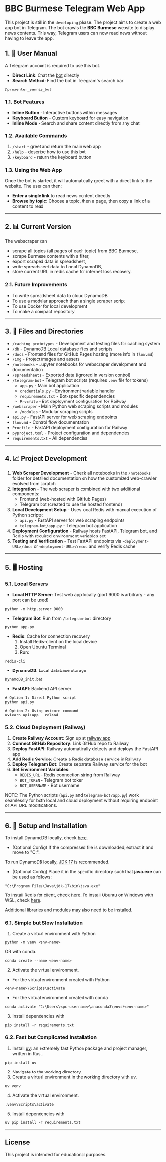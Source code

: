 # BBC Burmese Telegram Web App

This project is still in the `developing` phase. The project aims to create a web app bot in Telegram. The bot crawls the **BBC Burmese** website to display news contents. This way, Telegram users can now read news without having to leave the app.

## 1. 🚀 User Manual

A Telegram account is required to use this bot.
- **Direct Link**: Chat the [bot](http://t.me/presenter_sannie_bot) directly
- **Search Method**: Find the bot in Telegram's search bar:
```console
@presenter_sannie_bot
```

### 1.1. Bot Features

- **Inline Button** - Interactive buttons within messages
- **Keyboard Button** - Custom keyboard for easy navigation  
- **Inline Mode** - Search and share content directly from any chat

### 1.2. Available Commands

1. `/start` - greet and return the main web app
2. `/help` - describe how to use this bot
3. `/keyboard` - return the keyboard button

### 1.3. Using the Web App

Once the bot is started, it will automatically greet with a direct link to the website.
The user can then:
- **Enter a single link** to read news content directly
- **Browse by topic**: Choose a topic, then a page, then copy a link of a content to read

***

## 2. 📊 Current Version

The webscraper can
- scrape all topics (all pages of each topic) from BBC Burmese,
- scrape Burmese contents with a filter,
- export scraped data in spreadsheet,
- write spreadsheet data to Local DynamoDB,
- store current URL in redis cache for internet loss recovery.

### 2.1. Future Improvements

- To write spreadsheet data to cloud DynamoDB
- To use a modular approach than a single scraper script
- To use Docker for local development
- To make a compact repository

***

## 3. 📁 Files and Directories

- `/caching prototypes` - Development and testing files for caching system
- `/db` - DynamoDB Local database files and scripts
- `/docs` - Frontend files for GitHub Pages hosting (more info in `flow.md`)
- `/img` - Project images and assets
- `/notebooks` - Jupyter notebooks for webscraper development and documentation
- `/spreadsheets` - Exported data (ignored in version control)
- `/telegram-bot` - Telegram bot scripts (requires `.env` file for tokens)
  - `app.py` - Main bot application
  - `credentials.py` - Environment variable handler
  - `requirements.txt` - Bot-specific dependencies
  - `Procfile` - Bot deployment configuration for Railway
- `/webscraper` - Main Python web scraping scripts and modules
  - `/modules` - Modular scraping scripts
- `api.py` - FastAPI server for web scraping endpoints
- `flow.md` - Control flow documentation
- `Procfile` - FastAPI deployment configuration for Railway
- `pyproject.toml` - Project configuration and dependencies
- `requirements.txt` - All dependencies

***

## 4. 📈 Project Development

1. **Web Scraper Development** - Check all notebooks in the `/notebooks` folder for detailed documentation on how the customized web-crawler evolved from scratch
2. **Integration** - The web scraper is combined with two additional components:
   - Frontend (web-hosted with GitHub Pages)
   - Telegram bot (created to use the hosted frontend)
3. **Local Development Setup** - Uses local Redis with manual execution of Python scripts:
   - `api.py` - FastAPI server for web scraping endpoints
   - `telegram-bot/app.py` - Telegram bot application
4. **Deployment Configuration** - Railway hosts FastAPI, Telegram bot, and Redis with required environment variables set
5. **Testing and Verification** - Test FastAPI endpoints via `<deployment-URL>/docs` or `<deployment-URL>/redoc` and verify Redis cache

***

## 5. 🖥️ Hosting

### 5.1. Local Servers

- **Local HTTP Server**: Test web app locally (port 9000 is arbitrary - any port can be used)
```console
python -m http.server 9000
```
- **Telegram Bot**: Run from `/telegram-bot` directory
```console
python app.py
```
- **Redis**: Cache for connection recovery
  1. Install Redis-client on the local device
  2. Open Ubuntu Terminal
  3. Run:
```console
redis-cli
```
- **DynamoDB**: Local database storage
```console
DynamoDB_init.bat
```
- **FastAPI**: Backend API server
```console
# Option 1: Direct Python script
python api.py

# Option 2: Using uvicorn command
uvicorn api:app --reload
```

### 5.2. Cloud Deployment (Railway)

1. **Create Railway Account**: Sign up at [railway.app](https://railway.app)
2. **Connect GitHub Repository**: Link GitHub repo to Railway
3. **Deploy FastAPI**: Railway automatically detects and deploys the FastAPI app
4. **Add Redis Service**: Create a Redis database service in Railway
5. **Deploy Telegram Bot**: Create separate Railway service for the bot
6. **Set Environment Variables**:
   - `REDIS_URL` - Redis connection string from Railway
   - `BOT_TOKEN` - Telegram bot token
   - `BOT_USERNAME` - Bot username

NOTE: The Python scripts (`api.py` and `telegram-bot/app.py`) work seamlessly for both local and cloud deployment without requiring endpoint or API URL modifications.

***

## 6. 🔧 Setup and Installation

To install DynamoDB locally, check [here](https://docs.aws.amazon.com/amazondynamodb/latest/developerguide/DynamoDBLocal.DownloadingAndRunning.html).

- (Optional Config) If the compressed file is downloaded, extract it and move to "C:".

To run DynamoDB locally, [JDK 17](https://www.oracle.com/java/technologies/downloads/#java17) is recommended.

- (Optional Config) Place it in the specific directory such that **java.exe** can be used as follows: 
```console
"C:\Program Files\Java\jdk-17\bin\java.exe"
```

To install Redis for client, check [here](https://redis.io/docs/latest/operate/oss_and_stack/install/install-redis/).
To install Ubuntu on Windows with WSL, check [here](https://learn.microsoft.com/en-us/windows/wsl/install).

Additional libraries and modules may also need to be installed.

### 6.1. Simple but Slow Installation

1. Create a virtual environment with Python
```console
python -m venv <env-name>
```
OR with conda.
```console
conda create --name <env-name>
```
2. Activate the virtual environment.
- For the virtual environment created with Python
```console
<env-name>\Scripts\activate
```
- For the virtual environment created with conda
```console
conda activate "C:\Users\<pc-username>\anaconda3\envs\<env-name>"
```
3. Install dependencies with
```console
pip install -r requirements.txt
```

### 6.2. Fast but Complicated Installation

1. Install [uv](https://github.com/astral-sh/uv): an extremely fast Python package and project manager, written in Rust.
```console
pip install uv
```
2. Navigate to the working directory.
3. Create a virtual environment in the working directory with uv.
```console
uv venv
```
4. Activate the virtual environment.
```console
.venv\Scripts\activate
```
5. Install dependencies with
```console
uv pip install -r requirements.txt
```

***

## License
This project is intended for educational purposes.
